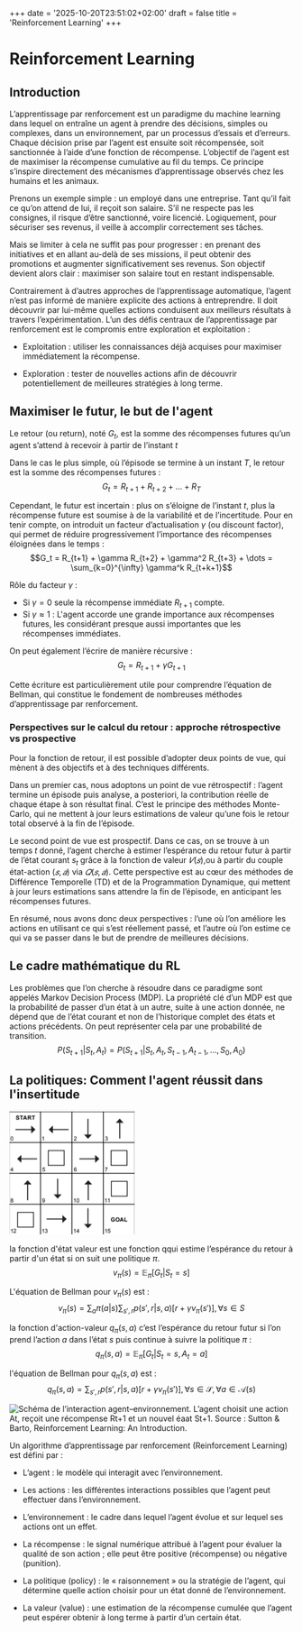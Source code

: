 +++
date = '2025-10-20T23:51:02+02:00'
draft = false
title = 'Reinforcement Learning'
+++


# Reinforcement Learning

## Introduction

L’apprentissage par renforcement est un paradigme du machine learning dans lequel on entraîne un agent à prendre des décisions, simples ou complexes, dans un environnement, par un processus d’essais et d’erreurs.
Chaque décision prise par l’agent est ensuite soit récompensée, soit sanctionnée à l’aide d’une fonction de récompense.
L’objectif de l’agent est de maximiser la récompense cumulative au fil du temps. Ce principe s’inspire directement des mécanismes d’apprentissage observés chez les humains et les animaux.

Prenons un exemple simple : un employé dans une entreprise. Tant qu’il fait ce qu’on attend de lui, il reçoit son salaire. S’il ne respecte pas les consignes, il risque d’être sanctionné, voire licencié. Logiquement, pour sécuriser ses revenus, il veille à accomplir correctement ses tâches.

Mais se limiter à cela ne suffit pas pour progresser : en prenant des initiatives et en allant au-delà de ses missions, il peut obtenir des promotions et augmenter significativement ses revenus. Son objectif devient alors clair : maximiser son salaire tout en restant indispensable.

Contrairement à d’autres approches de l’apprentissage automatique, l’agent n’est pas informé de manière explicite des actions à entreprendre. Il doit découvrir par lui-même quelles actions conduisent aux meilleurs résultats à travers l’expérimentation.
L’un des défis centraux de l’apprentissage par renforcement est le compromis entre exploration et exploitation :

* Exploitation : utiliser les connaissances déjà acquises pour maximiser immédiatement la récompense.

* Exploration : tester de nouvelles actions afin de découvrir potentiellement de meilleures stratégies à long terme.

## Maximiser le futur, le but de l'agent

Le retour (ou return), noté $G_t$, est la somme des récompenses futures qu’un agent s’attend à recevoir à partir de l’instant $t$

Dans le cas le plus simple, où l’épisode se termine à un instant $T$, le retour est la somme des récompenses futures :$$G_t = R_{t+1} + R_{t+2} + \dots + R_T$$

Cependant, le futur est incertain : plus on s’éloigne de l’instant $t$, plus la récompense future est soumise à de la variabilité et de l’incertitude. Pour en tenir compte, on introduit un facteur d’actualisation $\gamma$ (ou discount factor), qui permet de réduire progressivement l’importance des récompenses éloignées dans le temps :$$G_t = R_{t+1} + \gamma R_{t+2} + \gamma^2 R_{t+3} + \dots = \sum_{k=0}^{\infty} \gamma^k R_{t+k+1}$$

Rôle du facteur $\gamma$ : 
* Si $\gamma = 0$ seule la récompense immédiate $R_{t+1}$ compte.
* Si $\gamma \approx 1$ : L'agent accorde une grande importance aux récompenses futures, les considérant presque aussi importantes que les récompenses immédiates.

On peut également l’écrire de manière récursive : 
$$G_t = R_{t+1} + \gamma G_{t+1}$$

Cette écriture est particulièrement utile pour comprendre l’équation de Bellman, qui constitue le fondement de nombreuses méthodes d’apprentissage par renforcement.

### Perspectives sur le calcul du retour : approche rétrospective vs prospective

Pour la fonction de retour, il est possible d’adopter deux points de vue, qui mènent à des objectifs et à des techniques différents.

Dans un premier cas, nous adoptons un point de vue rétrospectif : l’agent termine un épisode puis analyse, a posteriori, la contribution réelle de chaque étape à son résultat final. C’est le principe des méthodes Monte-Carlo, qui ne mettent à jour leurs estimations de valeur qu’une fois le retour total observé à la fin de l’épisode.

Le second point de vue est prospectif. Dans ce cas, on se trouve à un temps $t$ donné, l’agent cherche à estimer l’espérance du retour futur à partir de l’état courant $s_t$
grâce à la fonction de valeur
$𝑉(𝑠)$,ou à partir du couple état-action 
$(𝑠,𝑎)$ via $𝑄(𝑠,𝑎)$. Cette perspective est au cœur des méthodes de Différence Temporelle (TD) et de la Programmation Dynamique, qui mettent à jour leurs estimations sans attendre la fin de l’épisode, en anticipant les récompenses futures.

En résumé, nous avons donc deux perspectives : l’une où l’on améliore les actions en utilisant ce qui s’est réellement passé, et l’autre où l’on estime ce qui va se passer dans le but de prendre de meilleures décisions.


## Le cadre mathématique du RL

Les problèmes que l’on cherche à résoudre dans ce paradigme sont appelés Markov Decision Process (MDP).
La propriété clé d’un MDP est que la probabilité de passer d’un état à un autre, suite à une action donnée, ne dépend que de l’état courant et non de l’historique complet des états et actions précédents.
On peut représenter cela par une probabilité de transition. 
$$P(S_{t+1} | S_t, A_t) = P(S_{t+1} | S_t, A_t, S_{t-1}, A_{t-1}, \dots, S_0, A_0)$$

## La politiques: Comment l'agent réussit dans l'insertitude


![Representation de la politique dans le cas du frozen lake](policy_representation.png)

la fonction d'état valeur est une fonction qqui estime l’espérance du retour à partir d'un état si on suit une politique $\pi$. 
$$v_\pi(s) = \mathbb{E}_\pi [G_t | S_t = s]$$

L'équation de Bellman pour $v_\pi(s)$ est : 
$$v_\pi(s) = \sum_{a} \pi(a|s) \sum_{s', r} p(s', r | s, a) [r + \gamma v_\pi(s')], \forall s \in S$$

la fonction d'action-valeur $q_\pi(s,a)$ c’est l’espérance du retour futur si l’on prend l’action $a$ dans l’état $s$ puis continue à suivre la politique $\pi$ : 
$$q_\pi(s,a) = \mathbb{E}_\pi [G_t | S_t = s, A_t = a]$$

l'équation de Bellman pour $q_\pi(s,a)$ est : 
$$q_\pi(s,a) = \sum_{s', r} p(s', r | s, a) [r + \gamma v_\pi(s')], \forall s \in \mathcal{S}, \forall a \in \mathcal{A}(s)$$


![Schéma de l’interaction agent–environnement. L’agent choisit une action At, reçoit une récompense Rt+1 et un nouvel éaat St+1. 
Source : Sutton & Barto, *Reinforcement Learning: An Introduction*.](reinforcement_learning_schema.JPG)

Un algorithme d’apprentissage par renforcement (Reinforcement Learning) est défini par :

* L’agent : le modèle qui interagit avec l’environnement.

* Les actions : les différentes interactions possibles que l’agent peut effectuer dans l’environnement.

* L’environnement : le cadre dans lequel l’agent évolue et sur lequel ses actions ont un effet.

* La récompense : le signal numérique attribué à l’agent pour évaluer la qualité de son action ; elle peut être positive (récompense) ou négative (punition).

* La politique (policy) : le « raisonnement » ou la stratégie de l’agent, qui détermine quelle action choisir pour un état donné de l’environnement.

* La valeur (value) : une estimation de la récompense cumulée que l’agent peut espérer obtenir à long terme à partir d’un certain état.
